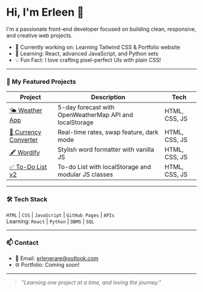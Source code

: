 # Hi, I'm Erleen 👋

I'm a passionate front-end developer focused on building clean, responsive, and creative web projects.

- 🔭 Currently working on: Learning Tailwind CSS & Portfolio website  
- 🌱 Learning: React, advanced JavaScript, and Python sets  
- 💡 Fun Fact: I love crafting pixel-perfect UIs with plain CSS!

---

### 🚀 My Featured Projects

| Project | Description | Tech |
|--------|-------------|------|
| [🌤️ Weather App](https://github.com/erleen0307/weather-app) | 5-day forecast with OpenWeatherMap API and localStorage | HTML, CSS, JS |
| [💱 Currency Converter](https://github.com/erleen0307/currency-converter) | Real-time rates, swap feature, dark mode | HTML, CSS, JS |
| [🖋️ Wordify](https://github.com/erleen0307/wordify) | Stylish word formatter with vanilla JS | HTML, CSS, JS |
| [✅ To-Do List v2](https://github.com/erleen0307/to-do-app-v2) | To-do List with localStorage and modular JS classes | HTML, CSS, JS |

---

### 🛠️ Tech Stack

`HTML` | `CSS` | `JavaScript` | `GitHub Pages` | `APIs`  
Learning: `React` | `Python` | `DBMS` | `SQL`

---

### 📫 Contact

- 📧 Email: [erlenerare@outlook.com](mailto:erlenerare@outlook.com)
- 🌐 Portfolio: Coming soon!

---

> *"Learning one project at a time, and loving the journey."*
